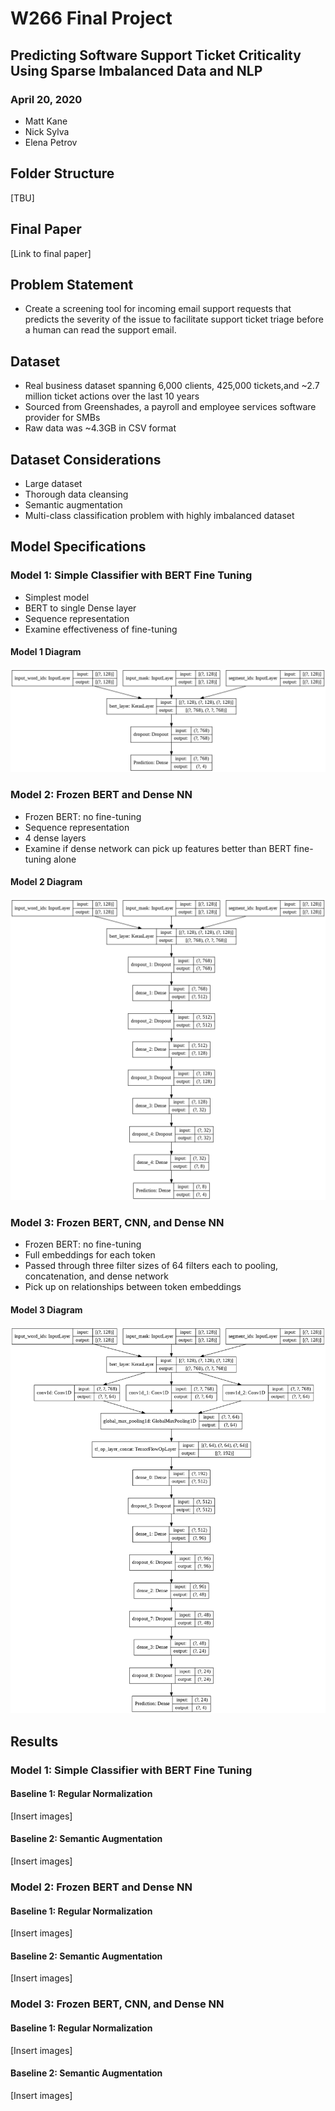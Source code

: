 # W266 Final Project
## Predicting Software Support Ticket Criticality Using Sparse Imbalanced Data and NLP
### April 20, 2020
* Matt Kane
* Nick Sylva
* Elena Petrov

## Folder Structure
[TBU]

## Final Paper
[Link to final paper]

## Problem Statement
* Create a screening tool for incoming email support requests that predicts the severity of the issue to facilitate support ticket triage before a human can read the support email.

## Dataset
* Real business dataset spanning 6,000 clients, 425,000 tickets,and ~2.7 million ticket actions over the last 10 years
* Sourced from Greenshades, a payroll and employee services software provider for SMBs
* Raw data was ~4.3GB in CSV format

## Dataset Considerations
* Large dataset
* Thorough data cleansing
* Semantic augmentation
* Multi-class classification problem with highly imbalanced dataset

## Model Specifications

### Model 1: Simple Classifier with BERT Fine Tuning
* Simplest model
* BERT to single Dense layer
* Sequence representation
* Examine effectiveness of fine-tuning

#### Model 1 Diagram
![Model 1 Diagram](./img/model_1_diagram.png)

### Model 2: Frozen BERT and Dense NN
* Frozen BERT: no fine-tuning
* Sequence representation
* 4 dense layers
* Examine if dense network can pick up features better than BERT fine-tuning alone

#### Model 2 Diagram
![Model 2 Diagram](./img/model_2_diagram.png)

### Model 3: Frozen BERT, CNN, and Dense NN
* Frozen BERT: no fine-tuning
* Full embeddings for each token
* Passed through three filter sizes of 64 filters each to pooling, concatenation, and dense network
* Pick up on relationships between token embeddings

#### Model 3 Diagram
![Model 3 Diagram](./img/model_3_diagram.png)

## Results

### Model 1: Simple Classifier with BERT Fine Tuning
#### Baseline 1: Regular Normalization 
[Insert images]
#### Baseline 2: Semantic Augmentation
[Insert images]

### Model 2: Frozen BERT and Dense NN
#### Baseline 1: Regular Normalization 
[Insert images]
#### Baseline 2: Semantic Augmentation
[Insert images]

### Model 3: Frozen BERT, CNN, and Dense NN
#### Baseline 1: Regular Normalization 
[Insert images]
#### Baseline 2: Semantic Augmentation
[Insert images]
